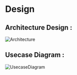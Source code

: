 # Design

## Architecture Design :
![Architecture](https://github.com/260315/MiniProject_LTTS/blob/master/2_Design/Architecture.png)


## Usecase Diagram :
![UsecaseDiagram](https://github.com/260315/MiniProject_LTTS/blob/master/2_Design/Workspace.png)
